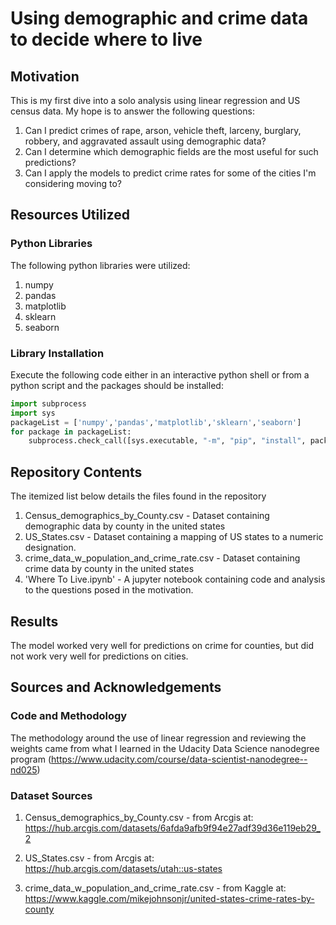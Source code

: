 # Using demographic and crime data to decide where to live

## Motivation
This is my first dive into a solo analysis using linear regression and US census data. My hope is to answer the following questions:
1. Can I predict crimes of rape, arson, vehicle theft, larceny, burglary, robbery, and aggravated assault using demographic data?
2. Can I determine which demographic fields are the most useful for such predictions? 
3. Can I apply the models to predict crime rates for some of the cities I'm considering moving to?

## Resources Utilized
### Python Libraries
The following python libraries were utilized:
1. numpy
2. pandas
3. matplotlib
4. sklearn
5. seaborn

### Library Installation
Execute the following code either in an interactive python shell or
from a python script and the packages should be installed:
```Python
import subprocess
import sys
packageList = ['numpy','pandas','matplotlib','sklearn','seaborn']
for package in packageList:
    subprocess.check_call([sys.executable, "-m", "pip", "install", package]) 
```

## Repository Contents
The itemized list below details the files found in the repository
1. Census_demographics_by_County.csv  - Dataset containing demographic data by county in the united states
2. US_States.csv - Dataset containing a mapping of US states to a numeric designation.
3. crime_data_w_population_and_crime_rate.csv - Dataset containing crime data by county in the united states
4. 'Where To Live.ipynb' - A jupyter notebook containing code and analysis to the questions posed in the motivation.

## Results

The model worked very well for predictions on crime for counties, but did not work very well for predictions on cities. 

## Sources and Acknowledgements
### Code and Methodology
The methodology around the use of linear regression and reviewing the weights came from what I learned in the Udacity Data Science nanodegree program 
(https://www.udacity.com/course/data-scientist-nanodegree--nd025)

### Dataset Sources

1. Census_demographics_by_County.csv - from Arcgis at: https://hub.arcgis.com/datasets/6afda9afb9f94e27adf39d36e119eb29_2

2. US_States.csv - from Arcgis at: https://hub.arcgis.com/datasets/utah::us-states

3. crime_data_w_population_and_crime_rate.csv - from Kaggle at: https://www.kaggle.com/mikejohnsonjr/united-states-crime-rates-by-county
